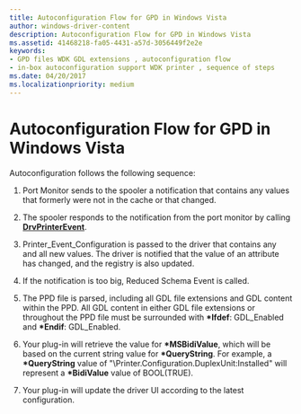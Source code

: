 ```yaml
---
title: Autoconfiguration Flow for GPD in Windows Vista
author: windows-driver-content
description: Autoconfiguration Flow for GPD in Windows Vista
ms.assetid: 41468218-fa05-4431-a57d-3056449f2e2e
keywords:
- GPD files WDK GDL extensions , autoconfiguration flow
- in-box autoconfiguration support WDK printer , sequence of steps
ms.date: 04/20/2017
ms.localizationpriority: medium
---
```


# Autoconfiguration Flow for GPD in Windows Vista


Autoconfiguration follows the following sequence:

1.  Port Monitor sends to the spooler a notification that contains any values that formerly were not in the cache or that changed.

2.  The spooler responds to the notification from the port monitor by calling [**DrvPrinterEvent**](https://msdn.microsoft.com/library/windows/hardware/ff548564).

3.  Printer\_Event\_Configuration is passed to the driver that contains any and all new values. The driver is notified that the value of an attribute has changed, and the registry is also updated.

4.  If the notification is too big, Reduced Schema Event is called.

5.  The PPD file is parsed, including all GDL file extensions and GDL content within the PPD. All GDL content in either GDL file extensions or throughout the PPD file must be surrounded with **\*Ifdef**: GDL\_Enabled and **\*Endif**: GDL\_Enabled.

6.  Your plug-in will retrieve the value for **\*MSBidiValue**, which will be based on the current string value for **\*QueryString**. For example, a **\*QueryString** value of "\\Printer.Configuration.DuplexUnit:Installed" will represent a **\*BidiValue** value of BOOL(TRUE).

7.  Your plug-in will update the driver UI according to the latest configuration.

 

 




